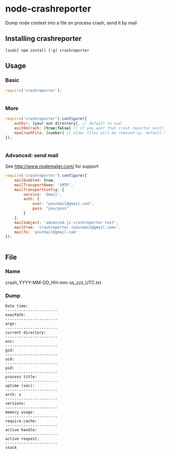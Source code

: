 node-crashreporter
==================

Dump node context into a file on process crash, send it by mail


## Installing crashreporter

```
[sudo] npm install [-g] crashreporter
```

## Usage
### Basic
```javascript
require('crashreporter');                               
		
```

### More
```javascript
require('crashreporter').configure({
	outDir: [your out directory], // default to cwd
	exitOnCrash: [true|false] // if you want that crash reporter exit(1) for you, default to true,
	maxCrashFile: [number] // older files will be removed up, default 5 files are kept
});
		
```

### Advanced: send mail
See http://www.nodemailer.com/ for support
```javascript
require('crashreporter').configure({
	mailEnabled: true,
	mailTransportName: 'SMTP',
	mailTransportConfig: {
		service: 'Gmail',
		auth: {
			user: "yourmail@gmail.com",
		    pass: "yourpass"
		}
	},
	mailSubject: 'advanced.js crashreporter test',
	mailFrom: 'crashreporter <yourmail@gmail.com>',
	mailTo: 'yourmail@gmail.com'
});                            
		
```

## File
### Name
crash_YYYY-MM-DD_HH-mm-ss_zzz_UTC.txt

### Dump
```
Date time: 
-----------------------
execPath: 
-----------------------
argv: 
-----------------------
current directory: 
-----------------------
env:
-----------------------
gid:
-----------------------
uid:
-----------------------
pid:
-----------------------
process title:
-----------------------
uptime (sec): 
-----------------------
arch: x
-----------------------
versions:
-----------------------
memory usage:
-----------------------
require.cache:
-----------------------
active handle:
-----------------------
active request:
-----------------------
stack

```